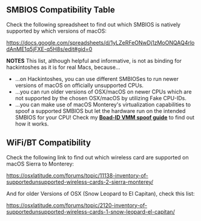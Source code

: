 ## SMBIOS Compatibility Table

Check the following spreadsheet to find out which SMBIOS is natively supported by which versions of macOS:

https://docs.google.com/spreadsheets/d/1yLZeRFeONwDj1zMoONQAQ4rlodAnME1q5jFXE-q5H8s/edit#gid=0

**NOTES**
This list, although helpful and informative, is not as binding for hackintoshes as it is for real Macs, because…

- …on Hackintoshes, you can use different SMBIOSes to run newer versions of macOS on officially unsupported CPUs.
- …you can run older versions of OSX/macOS on newer CPUs which are not supported by the chosen OSX/macOS by utilizing Fake CPU-IDs.
- …you can make use of macOS Monterey's virtualization capabilities to spoof a supported SMBIOS but let the hardware run on the intended SMBIOS for your CPU! Check my [**Boad-ID VMM spoof guide**](https://github.com/5T33Z0/OC-Little-Translated/tree/main/09_Board-ID_VMM-Spoof) to find out how it works.

## WiFi/BT Compatibility
Check the following link to find out which wireless card are supported on macOS Sierra to Monterey:

https://osxlatitude.com/forums/topic/11138-inventory-of-supportedunsupported-wireless-cards-2-sierra-monterey/

And for older Versions of OSX (Snow Leopard to El Capitan), check this list:

https://osxlatitude.com/forums/topic/2120-inventory-of-supportedunsupported-wireless-cards-1-snow-leopard-el-capitan/

